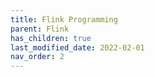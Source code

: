 ```yaml
---
title: Flink Programming
parent: Flink
has_children: true
last_modified_date: 2022-02-01
nav_order: 2
---
```

